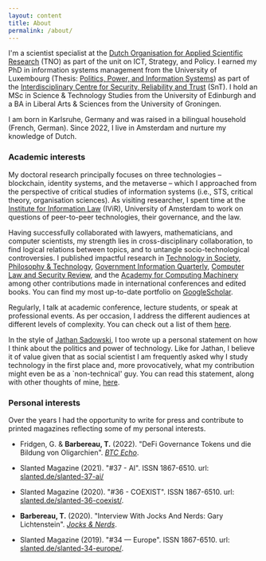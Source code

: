 ```yaml
---
layout: content
title: About
permalink: /about/
---
```

I'm a scientist specialist at the [Dutch Organisation for Applied Scientific Research](tno.nl) (TNO) as part of the unit on ICT, Strategy, and Policy. I earned my PhD in information systems management from the University of Luxembourg (Thesis: [Politics, Power, and Information Systems](https://orbilu.uni.lu/handle/10993/58926)) as part of the [Interdisciplinary Centre for Security, Reliability and Trust](https://www.uni.lu/snt-en/) (SnT). I hold an MSc in Science & Technology Studies from the University of Edinburgh and a BA in Liberal Arts & Sciences from the University of Groningen.

I am born in Karlsruhe, Germany and was raised in a bilingual household (French, German). Since 2022, I live in Amsterdam and nurture my knowledge of Dutch.

### Academic interests

My doctoral research principally focuses on three technologies – blockchain, identity systems, and the metaverse – which I approached from the perspective of critical studies of information systems (i.e., STS, critical theory, organisation sciences). As visiting researcher, I spent time at the [Institute for Information Law](https://www.ivir.nl/) (IViR), University of Amsterdam to work on questions of peer-to-peer technologies, their governance, and the law.

Having successfully collaborated with lawyers, mathematicians, and computer scientists, my strength lies in cross-disciplinary collaboration, to find logical relations between topics, and to untangle socio-technological controversies. I published impactful research in [Technology in Society](https://doi.org/10.1016/j.techsoc.2023.102251), [Philosophy & Technology](https://link.springer.com/article/10.1007/s13347-023-00612-z), [Government Information Quarterly](https://doi.org/10.1016/j.giq.2023.101873), [Computer Law and Security Review](https://doi.org/10.1016/j.clsr.2023.105829), and the [Academy for Computing Machinery](https://dl.acm.org/doi/10.1145/3649318) among other contributions made in international conferences and edited books. You can find my most up-to-date portfolio on [GoogleScholar](https://scholar.google.com/citations?user=qvsfsEMAAAAJ&hl=en).

Regularly, I talk at academic conference, lecture students, or speak at professional events. As per occasion, I address the different audiences at different levels of complexity. You can check out a list of them [here](/talks/).

In the style of [Jathan Sadowski](https://www.jathansadowski.com/), I too wrote up a personal statement on how I think about the politics and power of technology. Like for Jathan, I believe it of value given that as social scientist I am frequently asked why I study technology in the first place and, more provocatively, what my contribution might even be as a \`non-technical' guy. You can read this statement, along with other thoughts of mine, [here](/tags/thoughts/).

### Personal interests

Over the years I had the opportunity to write for press and contribute to printed magazines reflecting some of my personal interests.

*   Fridgen, G. & **Barbereau, T.** (2022). "DeFi Governance Tokens und die Bildung von Oligarchien". [_BTC Echo_](www.btc-echo.de/news/defi-governance-token-und-die-bildung-von-oligarchien-151322/).
    
*   Slanted Magazine (2021). "#37 - AI". ISSN 1867-6510. url: [slanted.de/slanted-37-ai/](http://slanted.de/slanted-37-ai/)
    
*   Slanted Magazine (2020). "#36 - COEXIST". ISSN 1867-6510. url: [slanted.de/slanted-36-coexist/](http://slanted.de/slanted-36-coexist/).
    
*   **Barbereau, T.** (2020). "Interview With Jocks And Nerds: Gary Lichtenstein". [_Jocks & Nerds_](www.gleditions.com/post/interview-with-jocks-and-nerds-gary-lichtenstein.).
    
*   Slanted Magazine (2019). "#34 — Europe". ISSN 1867-6510. url: [slanted.de/slanted-34-europe/](http://slanted.de/slanted-34-europe/).